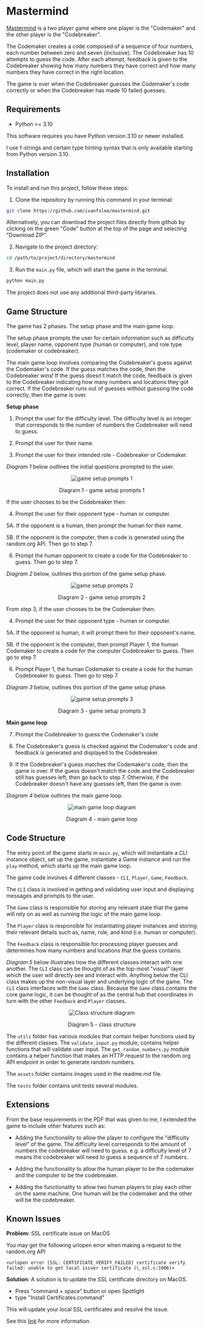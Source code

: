 # Mastermind

[Mastermind](<https://en.wikipedia.org/wiki/Mastermind_(board_game)>) is a two player game where one player is the "Codemaker" and the other player is the "Codebreaker".

The Codemaker creates a code composed of a sequence of four numbers, each number between zero and seven (inclusive). The Codebreaker has 10 attempts to guess the code. After each attempt, feedback is given to the Codebreaker showing how many numbers they have correct and how many numbers they have correct in the right location.

The game is over when the Codebreaker guesses the Codemaker's code correctly or when the Codebreaker has made 10 failed guesses.

## Requirements

- Python >= 3.10

This software requires you have Python version 3.10 or newer installed.

I use f-strings and certain type hinting syntax that is only available starting from Python version 3.10.

## Installation

To install and run this project, follow these steps:

1. Clone the repository by running this command in your terminal:

```bash
git clone https://github.com/ivanfslee/mastermind.git
```

Alternatively, you can download the project files directly from github by clicking on the green "Code" button at the top of the page and selecting "Download ZIP".

2. Navigate to the project directory:

```bash
cd /path/to/project/directory/mastermind
```

3. Run the `main.py` file, which will start the game in the terminal.

```bash
python main.py
```

The project does not use any additional third-party libraries.

## Game Structure

The game has 2 phases. The setup phase and the main game loop.

The setup phase prompts the user for certain information such as difficulty level, player name, opponent type (human or computer), and role type (codemaker or codebreaker).

The main game loop involves comparing the Codebreaker's guess against the Codemaker's code. If the guess matches the code, then the Codebreaker wins! If the guess doesn't match the code, feedback is given to the Codebreaker indicating how many numbers and locations they got correct. If the Codebreaker runs out of guesses without guessing the code correctly, then the game is over.

**Setup phase**

1. Prompt the user for the difficulty level. The difficulty level is an integer that corresponds to the number of numbers the Codebreaker will need to guess.

2. Prompt the user for their name.

3. Prompt the user for their intended role - Codebreaker or Codemaker.

_Diagram 1_ below outlines the initial questions prompted to the user.

<div style="text-align: center;">
    <img
    src="https://github.com/ivanfslee/mastermind/raw/main/assets/game_setup_1.png"
    alt="game setup prompts 1">
    <p>Diagram 1 - game setup prompts 1</p>
</div>

If the user chooses to be the Codebreaker then:

4. Prompt the user for their opponent type - human or computer.

5A. If the opponent is a human, then prompt the human for their name.

5B. If the opponent is the computer, then a code is generated using the random.org API. Then go to step 7.

6. Prompt the human opponent to create a code for the Codebreaker to guess. Then go to step 7.

_Diagram 2_ below, outlines this portion of the game setup phase.

<div style="text-align: center;">
    <img
    src="https://github.com/ivanfslee/mastermind/raw/main/assets/game_setup_2.png"
    alt="game setup prompts 2">
    <p>Diagram 2 - game setup prompts 2</p>
</div>

From step 3, if the user chooses to be the Codemaker then:

4. Prompt the user for their opponent type - human or computer.

5A. If the opponent is human, it will prompt them for their opponent's name.

5B. If the opponent is the computer, then prompt Player 1, the human Codemaker to create a code for the computer Codebreaker to guess. Then go to step 7.

6. Prompt Player 1, the human Codemaker to create a code for the human Codebreaker to guess. Then go to step 7.

_Diagram 3_ below, outlines this portion of the game setup phase.

<div style="text-align: center;">
    <img
    src="https://github.com/ivanfslee/mastermind/raw/main/assets/game_setup_3.png"
    alt="game setup prompts 3">
    <p>Diagram 3 - game setup prompts 3</p>
</div>

**Main game loop**

7. Prompt the Codebreaker to guess the Codemaker's code

8. The Codebreaker's guess is checked against the Codemaker's code and feedback is generated and displayed to the Codebreaker.

9. If the Codebreaker's guess matches the Codemaker's code, then the game is over. If the guess doesn't match the code and the Codebreaker still has guesses left, then go back to step 7. Otherwise, if the Codebreaker doesn't have any guesses left, then the game is over.

_Diagram 4_ below outlines the main game loop.

<div style="text-align: center;">
    <img
    src="https://github.com/ivanfslee/mastermind/raw/main/assets/main_game_loop.png"
    alt="main game loop diagram">
    <p>Diagram 4 - main game loop</p>
</div>

## Code Structure

The entry point of the game starts in `main.py`, which will instantiate a CLI instance object, set up the game, instantiate a Game instance and run the `play` method, which starts up the main game loop.

The game code involves 4 different classes - `CLI`, `Player`, `Game`, `Feedback`.

The `CLI` class is involved in getting and validating user input and displaying messages and prompts to the user.

The `Game` class is responsible for storing any relevant state that the game will rely on as well as running the logic of the main game loop.

The `Player` class is responsible for instantiating player instances and storing their relevant details such as, name, role, and kind (i.e. human or computer).

The `Feedback` class is responsible for processing player guesses and determines how many numbers and locations that the guess contains.

_Diagram 5_ below illustrates how the different classes interact with one another. The `CLI` class can be thought of as the top-most "visual" layer which the user will directly see and interact with. Anything below the CLI class makes up the non-visual layer and underlying logic of the game. The `CLI` class interfaces with the `Game` class. Because the `Game` class contains the core game logic, it can be thought of as the central hub that coordinates in turn with the other `Feedback` and `Player` classes.

<div style="text-align: center;">
    <img
    src="https://github.com/ivanfslee/mastermind/raw/main/assets/class_structure.png"
    alt="Class structure diagram">
    <p>Diagram 5 - class structure</p>
</div>

The `utils` folder has various modules that contain helper functions used by the different classes. The `validate_input.py` module, contains helper functions that will validate user input. The `get_random_numbers.py` module contains a helper function that makes an HTTP request to the random.org API endpoint in order to generate random numbers.

The `assets` folder contains images used in the readme.md file.

The `tests` folder contains unit tests several modules.

## Extensions

From the base requirements in the PDF that was given to me, I extended the game to include other features such as:

- Adding the functionality to allow the player to configure the "difficulty level" of the game. The difficulty level corresponds to the amount of numbers the codebreaker will need to guess. e.g. a difficulty level of 7 means the codebreaker will need to guess a sequence of 7 numbers.

- Adding the functionality to allow the human player to be the codemaker and the computer to be the codebreaker.

- Adding the functionality to allow two human players to play each other on the same machine. One human will be the codemaker and the other will be the codebreaker.

## Known Issues

**Problem:**
SSL certificate issue on MacOS

You may get the following urlopen error when making a request to the random.org API

`<urlopen error [SSL: CERTIFICATE_VERIFY_FAILED] certificate verify failed: unable to get local issuer certificate (\_ssl.c:1006)>`

**Solution:**
A solution is to update the SSL certificate directory on MacOS.

- Press "command + space" button or open Spotlight
- type "Install Certificates.command"

This will update your local SSL certificates and resolve the issue.

See this [link](https://support.chainstack.com/hc/en-us/articles/9117198436249-Common-SSL-Issues-on-Python-and-How-to-Fix-it) for more information.
